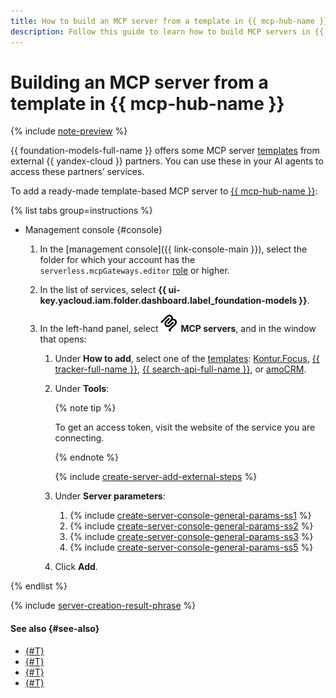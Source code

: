 ```yaml
---
title: How to build an MCP server from a template in {{ mcp-hub-name }}
description: Follow this guide to learn how to build MCP servers in {{ mcp-hub-name }} from ready-made templates via the {{ foundation-models-full-name }} interface.
---
```


# Building an MCP server from a template in {{ mcp-hub-name }}

{% include [note-preview](../../../_includes/note-preview.md) %}

{{ foundation-models-full-name }} offers some MCP server [templates](../../concepts/mcp-hub/templates.md) from external {{ yandex-cloud }} partners. You can use these in your AI agents to access these partners’ services.

To add a ready-made template-based MCP server to [{{ mcp-hub-name }}](../../concepts/mcp-hub/index.md):

{% list tabs group=instructions %}

- Management console {#console}

  1. In the [management console]({{ link-console-main }}), select the folder for which your account has the `serverless.mcpGateways.editor` [role](../../security/index.md#serverless-mcpGateways-editor) or higher.
  1. In the list of services, select **{{ ui-key.yacloud.iam.folder.dashboard.label_foundation-models }}**.
  1. In the left-hand panel, select ![logo-mcp](../../../_assets/console-icons/logo-mcp.svg) **MCP servers**, and in the window that opens:

      1. Under **How to add**, select one of the [templates](../../concepts/mcp-hub/templates.md): [Kontur.Focus](https://kontur-inc.com/focus), [{{ tracker-full-name }}](https://360.yandex.ru/business/tracker/), [{{ search-api-full-name }}](../../../search-api/index.yaml), or [amoCRM](https://www.amocrm.com/).
      1. Under **Tools**:

          {% note tip %}

          To get an access token, visit the website of the service you are connecting.

          {% endnote %}

          {% include [create-server-add-external-steps](../../../_includes/ai-studio/mcp-hub/create-server-add-external-steps.md) %}

      1. Under **Server parameters**:

          1. {% include [create-server-console-general-params-ss1](../../../_includes/ai-studio/mcp-hub/create-server-console-general-params-ss1.md) %}
          1. {% include [create-server-console-general-params-ss2](../../../_includes/ai-studio/mcp-hub/create-server-console-general-params-ss2.md) %}
          1. {% include [create-server-console-general-params-ss3](../../../_includes/ai-studio/mcp-hub/create-server-console-general-params-ss3.md) %}
          1. {% include [create-server-console-general-params-ss5](../../../_includes/ai-studio/mcp-hub/create-server-console-general-params-ss5.md) %}
      1. Click **Add**.

{% endlist %}

{% include [server-creation-result-phrase](../../../_includes/ai-studio/mcp-hub/server-creation-result-phrase.md) %}

#### See also {#see-also}

* [{#T}](../../concepts/mcp-hub/index.md)
* [{#T}](../../concepts/mcp-hub/templates.md)
* [{#T}](./connect-external.md)
* [{#T}](./create-brand-new.md)